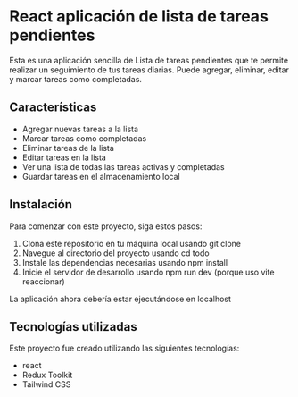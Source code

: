 # React aplicación de lista de tareas pendientes

Esta es una aplicación sencilla de Lista de tareas pendientes que te permite realizar un seguimiento de tus tareas diarias. Puede agregar, eliminar, editar y marcar tareas como completadas.



## Características

- Agregar nuevas tareas a la lista
- Marcar tareas como completadas
- Eliminar tareas de la lista
- Editar tareas en la lista
- Ver una lista de todas las tareas activas y completadas
- Guardar tareas en el almacenamiento local

## Instalación

Para comenzar con este proyecto, siga estos pasos:

1. Clona este repositorio en tu máquina local usando git clone
2. Navegue al directorio del proyecto usando cd todo
3. Instale las dependencias necesarias usando npm install
4. Inicie el servidor de desarrollo usando npm run dev (porque uso vite reaccionar)

La aplicación ahora debería estar ejecutándose en localhost


## Tecnologías utilizadas

Este proyecto fue creado utilizando las siguientes tecnologías:

- react
- Redux Toolkit
- Tailwind CSS
